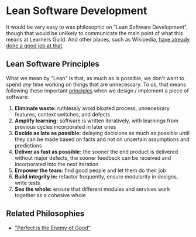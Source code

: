 # Lean Software Development

It would be very easy to wax philosophic on "Lean Software Development", though that would be unlikely to communicate the main point of what this means at Learners Guild. And other places, such as Wikipedia, [have already done a good job at that][lean-software-wikipedia].

## Lean Software Principles

What we mean by "Lean" is that, as much as is possible, we don't want to spend _any_ time working on things that are unnecessary. To us, that means following these important [principles][lean-software-principles-wikipedia] when we design / implement a piece of software:

1.	**Eliminate waste:** ruthlessly avoid bloated process, unnecessary features, context switches, and defects
2.	**Amplify learning:** software is written iteratively, with learnings from previous cycles incorporated in later ones
3.	**Decide as late as possible:** delaying decisions as much as possible until they can be made based on facts and not on uncertain assumptions and predictions
4.	**Deliver as fast as possible:** the sooner the end product is delivered without major defects, the sooner feedback can be received and incorporated into the next iteration
5.	**Empower the team:** find good people and let them do their job
6.	**Build integrity in:** refactor frequently, ensure modularity in designs, write tests
7.	**See the whole:** ensure that different modules and services work together as a cohesive whole

## Related Philosophies

- ["Perfect is the Enemy of Good"][perfect-is-the-enemy-of-good]


<!-- references -->

[lean-software-wikipedia]:https://en.wikipedia.org/wiki/Lean_software_development
[lean-software-principles-wikipedia]:https://en.wikipedia.org/wiki/Lean_software_development#Lean_principles
[move-fast-and-break-things]:http://mashable.com/2014/04/30/facebooks-new-mantra-move-fast-with-stability/
[perfect-is-the-enemy-of-good]:https://en.wikipedia.org/wiki/Perfect_is_the_enemy_of_good
